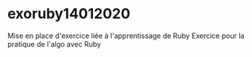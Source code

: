 # exoruby14012020
Mise en place d'exercice liée à l'apprentissage de Ruby
Exercice pour la pratique de l'algo avec Ruby
